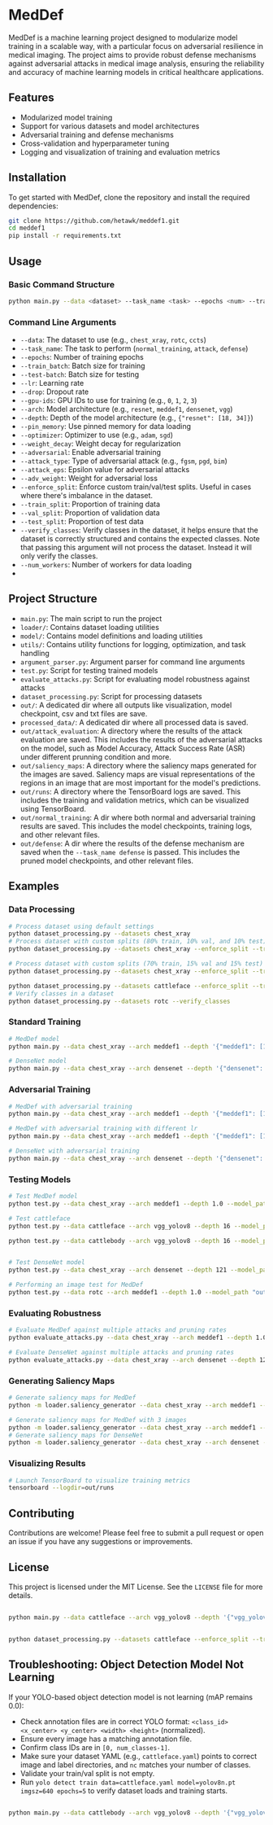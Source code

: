 # MedDef

MedDef is a machine learning project designed to modularize model training in a scalable way, with a particular focus on adversarial resilience in medical imaging. The project aims to provide robust defense mechanisms against adversarial attacks in medical image analysis, ensuring the reliability and accuracy of machine learning models in critical healthcare applications.

## Features

- Modularized model training
- Support for various datasets and model architectures
- Adversarial training and defense mechanisms
- Cross-validation and hyperparameter tuning
- Logging and visualization of training and evaluation metrics

## Installation

To get started with MedDef, clone the repository and install the required dependencies:

```bash
git clone https://github.com/hetawk/meddef1.git
cd meddef1
pip install -r requirements.txt
```

## Usage

### Basic Command Structure

```bash
python main.py --data <dataset> --task_name <task> --epochs <num> --train_batch <size> --test-batch <size> --lr <rate> --drop <rate> --gpu-ids <id> --arch <architecture> --depth <depth_config> [options]
```

### Command Line Arguments

- `--data`: The dataset to use (e.g., `chest_xray`, `rotc`, `ccts`)
- `--task_name`: The task to perform (`normal_training`, `attack`, `defense`)
- `--epochs`: Number of training epochs
- `--train_batch`: Batch size for training
- `--test-batch`: Batch size for testing
- `--lr`: Learning rate
- `--drop`: Dropout rate
- `--gpu-ids`: GPU IDs to use for training (e.g., `0`, `1`, `2`, `3`)
- `--arch`: Model architecture (e.g., `resnet`, `meddef1`, `densenet`, `vgg`)
- `--depth`: Depth of the model architecture (e.g., `{"resnet": [18, 34]}`)
- `--pin_memory`: Use pinned memory for data loading
- `--optimizer`: Optimizer to use (e.g., `adam`, `sgd`)
- `--weight_decay`: Weight decay for regularization
- `--adversarial`: Enable adversarial training
- `--attack_type`: Type of adversarial attack (e.g., `fgsm`, `pgd`, `bim`)
- `--attack_eps`: Epsilon value for adversarial attacks
- `--adv_weight`: Weight for adversarial loss
- `--enforce_split`: Enforce custom train/val/test splits. Useful in cases where there's imbalance in the dataset.
- `--train_split`: Proportion of training data
- `--val_split`: Proportion of validation data
- `--test_split`: Proportion of test data
- `--verify_classes`: Verify classes in the dataset, it helps ensure that the dataset is correctly structured and contains the expected classes. Note that passing this argument will not process the dataset. Instead it will only verify the classes.
- `--num_workers`: Number of workers for data loading
-

## Project Structure

- `main.py`: The main script to run the project
- `loader/`: Contains dataset loading utilities
- `model/`: Contains model definitions and loading utilities
- `utils/`: Contains utility functions for logging, optimization, and task handling
- `argument_parser.py`: Argument parser for command line arguments
- `test.py`: Script for testing trained models
- `evaluate_attacks.py`: Script for evaluating model robustness against attacks
- `dataset_processing.py`: Script for processing datasets
- `out/`: A dedicated dir where all outputs like visualization, model checkpoint, csv and txt files are save.
- `processed_data/`: A dedicated dir where all processed data is saved.
- `out/attack_evaluation`: A directory where the results of the attack evaluation are saved. This includes the results of the adversarial attacks on the model, such as Model Accuracy, Attack Success Rate (ASR) under different prunning condition and more.
- `out/saliency_maps`: A directory where the saliency maps generated for the images are saved. Saliency maps are visual representations of the regions in an image that are most important for the model's predictions.
- `out/runs`: A directory where the TensorBoard logs are saved. This includes the training and validation metrics, which can be visualized using TensorBoard.
- `out/normal_training`: A dir where both normal and adversarial training results are saved. This includes the model checkpoints, training logs, and other relevant files.
- `out/defense`: A dir where the results of the defense mechanism are saved when the `--task_name defense` is passed. This includes the pruned model checkpoints, and other relevant files.

## Examples

### Data Processing

```bash
# Process dataset using default settings
python dataset_processing.py --datasets chest_xray
# Process dataset with custom splits (80% train, 10% val, and 10% test)
python dataset_processing.py --datasets chest_xray --enforce_split --train_split 0.8 --val_split 0.1 --test_split 0.1

# Process dataset with custom splits (70% train, 15% val and 15% test)
python dataset_processing.py --datasets chest_xray --enforce_split --train_split 0.70 --val_split 0.15 --test_split 0.15

python dataset_processing.py --datasets cattleface --enforce_split --train_split 0.70 --val_split 0.15 --test_split 0.15
# Verify classes in a dataset
python dataset_processing.py --datasets rotc --verify_classes
```

### Standard Training

```bash
# MedDef model
python main.py --data chest_xray --arch meddef1 --depth '{"meddef1": [1.0]}' --train_batch 32 --epochs 100 --lr 0.0001 --drop 0.3 --num_workers 4 --pin_memory --gpu-ids 0 --task_name normal_training --optimizer adam

# DenseNet model
python main.py --data chest_xray --arch densenet --depth '{"densenet": [121]}' --train_batch 32 --epochs 100 --lr 0.0001 --drop 0.5 --num_workers 4 --pin_memory --gpu-ids 1 --task_name normal_training --optimizer adam
```

### Adversarial Training

```bash
# MedDef with adversarial training
python main.py --data chest_xray --arch meddef1 --depth '{"meddef1": [1.0]}' --train_batch 32 --epochs 100 --lr 0.0001 --drop 0.5 --gpu-ids 0 --pin_memory --weight_decay 1e-4 --adversarial --attack_eps 0.1 --adv_weight 0.5 --attack_type pgd --task_name normal_training --optimizer adam

# MedDef with adversarial training with different lr
python main.py --data chest_xray --arch meddef1 --depth '{"meddef1": [1.0]}' --train_batch 32 --epochs 100 --lr 0.00005 --drop 0.5 --gpu-ids 0 --pin_memory --weight_decay 1e-4 --adversarial --attack_eps 0.1 --adv_weight 0.5 --attack_type pgd --task_name normal_training --optimizer adam

# DenseNet with adversarial training
python main.py --data chest_xray --arch densenet --depth '{"densenet": [121]}' --train_batch 32 --epochs 100 --lr 0.0001 --drop 0.5 --num_workers 4 --pin_memory --gpu-ids 1 --task_name normal_training --optimizer adam --adversarial --attack_eps 0.2 --adv_weight 0.5 --attack_type fgsm
```

### Testing Models

```bash
# Test MedDef model
python test.py --data chest_xray --arch meddef1 --depth 1.0 --model_path "out/normal_training/chest_xray/meddef1_1.0/adv/save_model/best_meddef1_1.0_chest_xray_epochs100_lr5e-05_batch32_20250402.pth"

# Test cattleface
python test.py --data cattleface --arch vgg_yolov8 --depth 16 --model_path "out/normal_training/cattleface/vgg_yolov8_16/save_model/best_vgg_yolov8_16_cattleface.pth"

python test.py --data cattlebody --arch vgg_yolov8 --depth 16 --model_path "out/normal_training/cattlebody/vgg_yolov8_16/save_model/best_vgg_yolov8_16_cattlebody.pth"


# Test DenseNet model
python test.py --data chest_xray --arch densenet --depth 121 --model_path "out/normal_training/chest_xray/densenet_121/adv/save_model/best_densenet_121_chest_xray_epochs100_lr5e-05_batch32_20250331.pth"

# Performing an image test for MedDef
python test.py --data rotc --arch meddef1 --depth 1.0 --model_path "out/defense/rotc/meddef1_1.0/save_model/pruned_meddef1_1.0_epochs100_lr0.001_batch32_20250224.pth" --image_path "processed_data/rotc/test/NORMAL/NORMAL-9251-1.jpeg" --task_name defense
```

### Evaluating Robustness

```bash
# Evaluate MedDef against multiple attacks and pruning rates
python evaluate_attacks.py --data chest_xray --arch meddef1 --depth 1.0 --model_path "out/normal_training/chest_xray/meddef1_1.0/adv/save_model/best_meddef1_1.0_chest_xray_epochs100_lr5e-05_batch32_20250402.pth" --attack_types fgsm pgd bim jsma --attack_eps 0.05 --prune_rates 0.1 0.3 0.5 0.7 --batch_size 64 --num_workers 4 --pin_memory --gpu-ids 1

# Evaluate DenseNet against multiple attacks and pruning rates
python evaluate_attacks.py --data chest_xray --arch densenet --depth 121 --model_path "out/normal_training/chest_xray/densenet_121/adv/save_model/best_densenet_121_chest_xray_epochs100_lr5e-05_batch32_20250331.pth" --attack_types fgsm pgd bim jsma --attack_eps 0.05 --prune_rates 0.1 0.3 0.5 --batch_size 64 --num_workers 4 --pin_memory --gpu-ids 1
```

### Generating Saliency Maps

```bash
# Generate saliency maps for MedDef
python -m loader.saliency_generator --data chest_xray --arch meddef1 --depth 1.0 --model_path "out/normal_training/chest_xray/meddef1_1.0/adv/save_model/best_meddef1_1.0_chest_xray_epochs100_lr5e-05_batch32_20250402.pth" --image_path "out/normal_training/chest_xray/meddef1_1.0/attack/pgd/sample_0_orig.png"

# Generate saliency maps for MedDef with 3 images
python -m loader.saliency_generator --data chest_xray --arch meddef1 --depth 1.0 --model_path "out/normal_training/chest_xray/meddef1_1.0/adv/save_model/best_meddef1_1.0_chest_xray_epochs100_lr5e-05_batch32_20250402.pth"  --image_path "out/normal_training/chest_xray/resnet_18/attack/pgd/sample_4_orig.png" "out/normal_training/chest_xray/meddef1_1.0/attack/pgd/sample_3_orig.png" "out/normal_training/chest_xray/meddef1_1.0/attack/pgd/sample_0_orig.png"
# Generate saliency maps for DenseNet
python -m loader.saliency_generator --data chest_xray --arch densenet --depth 121 --model_path "out/normal_training/chest_xray/densenet_121/adv/save_model/best_densenet_121_chest_xray_epochs100_lr5e-05_batch32_20250331.pth" --image_path "out/normal_training/chest_xray/densenet_121/attack/pgd/sample_0_orig.png"
```

### Visualizing Results

```bash
# Launch TensorBoard to visualize training metrics
tensorboard --logdir=out/runs
```

## Contributing

Contributions are welcome! Please feel free to submit a pull request or open an issue if you have any suggestions or improvements.

## License

This project is licensed under the MIT License. See the `LICENSE` file for more details.

```bash

python main.py --data cattleface --arch vgg_yolov8 --depth '{"vgg_yolov8": [16]}' --train_batch 32 --epochs 2 --lr 0.0001 --drop 0.5 --num_workers 4 --pin_memory --gpu-ids 0 --task_name normal_training --optimizer adam


python dataset_processing.py --datasets cattleface --enforce_split --train_split 0.70 --val_split 0.15 --test_split 0.15
```

## Troubleshooting: Object Detection Model Not Learning

If your YOLO-based object detection model is not learning (mAP remains 0.0):

- Check annotation files are in correct YOLO format: `<class_id> <x_center> <y_center> <width> <height>` (normalized).
- Ensure every image has a matching annotation file.
- Confirm class IDs are in `[0, num_classes-1]`.
- Make sure your dataset YAML (e.g., `cattleface.yaml`) points to correct image and label directories, and `nc` matches your number of classes.
- Validate your train/val split is not empty.
- Run `yolo detect train data=cattleface.yaml model=yolov8n.pt imgsz=640 epochs=5` to verify dataset loads and training starts.


```bash

python main.py --data cattlebody --arch vgg_yolov8 --depth '{"vgg_yolov8": [16]}' --train_batch 4 --epochs 100 --lr 0.01 --drop 0.5 --num_workers 2 --pin_memory --gpu-ids 2 --task_name normal_training --optimizer adam --momentum 0.9 --weight_decay 5e-4 --scheduler cosine --min_epochs 20 --patience 30 --augment --label_smoothing 0.1

```